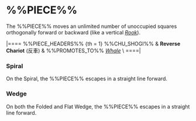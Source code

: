 # %%PIECE%%

The %%PIECE%% moves an unlimited number of unoccupied squares
orthogonally forward or backward (like a vertical [*Rook*](rook.html)).

|====
%%PIECE_HEADERS%%
{th = 1}  %%CHU_SHOGI%%
       &  **Reverse Chariot** (&#x53CD;&#x8ECA;)
       &  %%PROMOTES_TO%% [*Whale*](whale.html) \\
====|

### Spiral

On the Spiral, the %%PIECE%% escapes in a straight line forward.

### Wedge

On both the Folded and Flat Wedge, the %%PIECE%% escapes in a
straight line forward.

